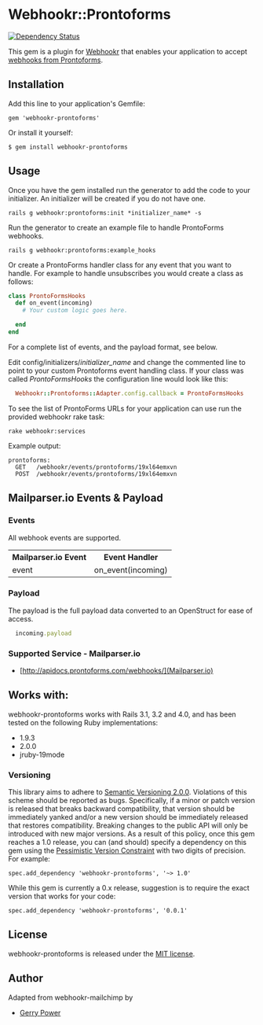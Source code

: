 # Webhookr::Prontoforms
[![Dependency Status](https://gemnasium.com/zoocasa/webhookr-prontoforms.png)](https://gemnasium.com/zoocasa/webhookr-prontoforms)

This gem is a plugin for [Webhookr](https://github.com/zoocasa/webhookr) that enables
your application to accept [webhooks from Prontoforms](https://support.prontoforms.com/entries/20743117-HTTP-POST-Data-Destination).

## Installation

Add this line to your application's Gemfile:

    gem 'webhookr-prontoforms'

Or install it yourself:

    $ gem install webhookr-prontoforms

## Usage

Once you have the gem installed run the generator to add the code to your initializer.
An initializer will be created if you do not have one.

```console
rails g webhookr:prontoforms:init *initializer_name* -s
```

Run the generator to create an example file to handle ProntoForms webhooks.

```console
rails g webhookr:prontoforms:example_hooks
```

Or create a ProntoForms handler class for any event that you want to handle. For example
to handle unsubscribes you would create a class as follows:

```ruby
class ProntoFormsHooks
  def on_event(incoming)
    # Your custom logic goes here.

  end
end
```

For a complete list of events, and the payload format, see below.

Edit config/initializers/*initializer_name* and change the commented line to point to
your custom Prontoforms event handling class. If your class was called *ProntoFormsHooks*
the configuration line would look like this:

```ruby
  Webhookr::Prontoforms::Adapter.config.callback = ProntoFormsHooks
```

To see the list of ProntoForms URLs for your application can use run the provided webhookr rake task:

```console
rake webhookr:services
```

Example output:

```console
prontoforms:
  GET	/webhookr/events/prontoforms/19xl64emxvn
  POST	/webhookr/events/prontoforms/19xl64emxvn
```

## Mailparser.io Events & Payload

### Events

All webhook events are supported. 

<table>
  <tr>
    <th>Mailparser.io Event</th>
    <th>Event Handler</th>
  </tr>
  <tr>
    <td>event</td>
    <td>on_event(incoming)</td>
  </tr>
</table>

### Payload

The payload is the full payload data converted to an OpenStruct
for ease of access. 

```ruby
  incoming.payload

```

### <a name="supported_services"></a>Supported Service - Mailparser.io

* [http://apidocs.prontoforms.com/webhooks/](Mailparser.io)

## <a name="works_with"></a>Works with:

webhookr-prontoforms works with Rails 3.1, 3.2 and 4.0, and has been tested on the following Ruby
implementations:

* 1.9.3
* 2.0.0
* jruby-19mode

### Versioning
This library aims to adhere to [Semantic Versioning 2.0.0](http://semver.org/). Violations of this scheme should be reported as
bugs. Specifically, if a minor or patch version is released that breaks backward compatibility, that
version should be immediately yanked and/or a new version should be immediately released that restores
compatibility. Breaking changes to the public API will only be introduced with new major versions. As a
result of this policy, once this gem reaches a 1.0 release, you can (and should) specify a dependency on
this gem using the [Pessimistic Version Constraint](http://docs.rubygems.org/read/chapter/16#page74) with
two digits of precision. For example:

    spec.add_dependency 'webhookr-prontoforms', '~> 1.0'

While this gem is currently a 0.x release, suggestion is to require the exact version that works for your code:

    spec.add_dependency 'webhookr-prontoforms', '0.0.1'

## License

webhookr-prontoforms is released under the [MIT license](http://www.opensource.org/licenses/MIT).

## Author

Adapted from webhookr-mailchimp by 
* [Gerry Power](https://github.com/gerrypower)